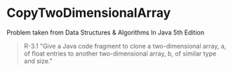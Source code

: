 CopyTwoDimensionalArray
=======================
Problem taken from Data Structures & Algorithms In Java 5th Edition
>R-3.1 "Give a Java code fragment to clone a two-dimensional array, a, of float entries to another two-dimensional array, b, of similar type and size."
